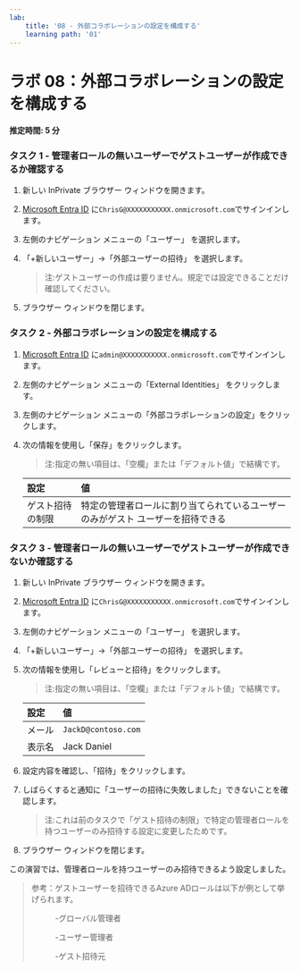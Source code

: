 ```yaml
---
lab:
    title: '08 - 外部コラボレーションの設定を構成する'
    learning path: '01'
---
```


# ラボ 08：外部コラボレーションの設定を構成する

#### 推定時間: 5 分

### タスク 1 - 管理者ロールの無いユーザーでゲストユーザーが作成できるか確認する

1. 新しい InPrivate ブラウザー ウィンドウを開きます。

2. [Microsoft Entra ID]( https://portal.azure.com/#blade/Microsoft_AAD_IAM/ActiveDirectoryMenuBlade/Overview) に`ChrisG@XXXXXXXXXXX.onmicrosoft.com`でサインインします。

3. 左側のナビゲーション メニューの「ユーザー」 を選択します。

4. 「+新しいユーザー」→「外部ユーザーの招待」 を選択します。

   > 注:ゲストユーザーの作成は要りません。規定では設定できることだけ確認してください。

5. ブラウザー ウィンドウを閉じます。



### タスク 2 - 外部コラボレーションの設定を構成する

1. [Microsoft Entra ID]( https://portal.azure.com/#blade/Microsoft_AAD_IAM/ActiveDirectoryMenuBlade/Overview) に`admin@XXXXXXXXXXX.onmicrosoft.com`でサインインします。

2. 左側のナビゲーション メニューの「External Identities」 をクリックします。

3. 左側のナビゲーション メニューの「外部コラボレーションの設定」をクリックします。

4. 次の情報を使用し「保存」をクリックします。

   > 注:指定の無い項目は、「空欄」または「デフォルト値」で結構です。

   | 設定             | 値                                                           |
   | :--------------- | :----------------------------------------------------------- |
   | ゲスト招待の制限 | 特定の管理者ロールに割り当てられているユーザーのみがゲスト ユーザーを招待できる |



### タスク 3 - 管理者ロールの無いユーザーでゲストユーザーが作成できないか確認する

1. 新しい InPrivate ブラウザー ウィンドウを開きます。

2. [Microsoft Entra ID]( https://portal.azure.com/#blade/Microsoft_AAD_IAM/ActiveDirectoryMenuBlade/Overview) に`ChrisG@XXXXXXXXXXX.onmicrosoft.com`でサインインします。

3. 左側のナビゲーション メニューの「ユーザー」 を選択します。

4. 「+新しいユーザー」→「外部ユーザーの招待」 を選択します。

5. 次の情報を使用し「レビューと招待」をクリックします。

   > 注:指定の無い項目は、「空欄」または「デフォルト値」で結構です。

   | 設定   | 値                  |
   | :----- | :------------------ |
   | メール | `JackD@contoso.com` |
   | 表示名 | Jack Daniel         |

6. 設定内容を確認し、「招待」をクリックします。

7. しばらくすると通知に「ユーザーの招待に失敗しました」できないことを確認します。

   > 注:これは前のタスクで「ゲスト招待の制限」で特定の管理者ロールを持つユーザーのみ招待する設定に変更したためです。

8. ブラウザー ウィンドウを閉じます。



この演習では、管理者ロールを持つユーザーのみ招待できるよう設定しました。

> 参考：ゲストユーザーを招待できるAzure ADロールは以下が例として挙げられます。
>
> 　　　-グローバル管理者
>
> 　　　-ユーザー管理者
>
> 　　　-ゲスト招待元

